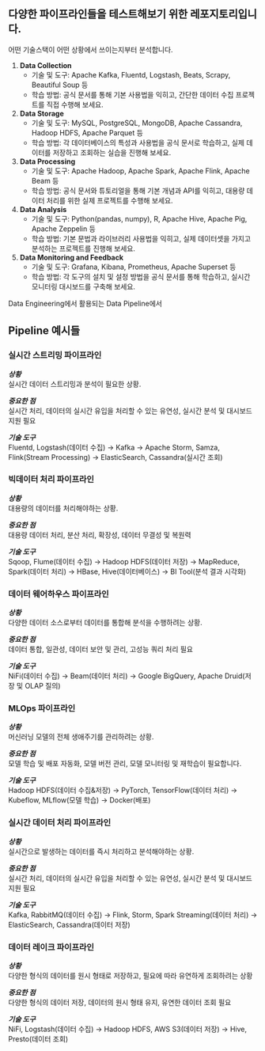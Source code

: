 ## 다양한 파이프라인들을 테스트해보기 위한 레포지토리입니다.

어떤 기술스택이 어떤 상황에서 쓰이는지부터 분석합니다.

1. **Data Collection**
    - 기술 및 도구: Apache Kafka, Fluentd, Logstash, Beats, Scrapy, Beautiful Soup 등
    - 학습 방법: 공식 문서를 통해 기본 사용법을 익히고, 간단한 데이터 수집 프로젝트를 직접 수행해 보세요.
2. **Data Storage**
    - 기술 및 도구: MySQL, PostgreSQL, MongoDB, Apache Cassandra, Hadoop HDFS, Apache Parquet 등
    - 학습 방법: 각 데이터베이스의 특성과 사용법을 공식 문서로 학습하고, 실제 데이터를 저장하고 조회하는 실습을 진행해 보세요.
3. **Data Processing**
    - 기술 및 도구: Apache Hadoop, Apache Spark, Apache Flink, Apache Beam 등
    - 학습 방법: 공식 문서와 튜토리얼을 통해 기본 개념과 API를 익히고, 대용량 데이터 처리를 위한 실제 프로젝트를 수행해 보세요.
4. **Data Analysis**
    - 기술 및 도구: Python(pandas, numpy), R, Apache Hive, Apache Pig, Apache Zeppelin 등
    - 학습 방법: 기본 문법과 라이브러리 사용법을 익히고, 실제 데이터셋을 가지고 분석하는 프로젝트를 진행해 보세요.
5. **Data Monitoring and Feedback**
    - 기술 및 도구: Grafana, Kibana, Prometheus, Apache Superset 등
    - 학습 방법: 각 도구의 설치 및 설정 방법을 공식 문서를 통해 학습하고, 실시간 모니터링 대시보드를 구축해 보세요.

Data Engineering에서 활용되는 Data Pipeline에서 

## Pipeline 예시들
### 실시간 스트리밍 파이프라인

***상황***  
실시간 데이터 스트리밍과 분석이 필요한 상황.

***중요한 점***  
실시간 처리, 데이터의 실시간 유입을 처리할 수 있는 유연성, 실시간 분석 및 대시보드 지원 필요

***기술 도구***  
Fluentd, Logstash(데이터 수집) -> Kafka -> Apache Storm, Samza, Flink(Stream Processing) -> ElasticSearch, Cassandra(실시간 조회)


### 빅데이터 처리 파이프라인

***상황***  
대용량의 데이터를 처리해야하는 상황.

***중요한 점***  
대용량 데이터 처리, 분산 처리, 확장성, 데이터 무결성 및 복원력

***기술 도구***  
Sqoop, Flume(데이터 수집) -> Hadoop HDFS(데이터 저장) -> MapReduce, Spark(데이터 처리) -> HBase, Hive(데이터베이스) -> BI Tool(분석 결과 시각화)


### 데이터 웨어하우스 파이프라인

***상황***  
다양한 데이터 소스로부터 데이터를 통합해 분석을 수행하려는 상황.

***중요한 점***  
데이터 통합, 일관성, 데이터 보안 및 관리, 고성능 쿼리 처리 필요

***기술 도구***  
NiFi(데이터 수집) -> Beam(데이터 처리) -> Google BigQuery, Apache Druid(저장 및 OLAP 질의)


### MLOps 파이프라인
***상황***  
머신러닝 모델의 전체 생애주기를 관리하려는 상황.  

***중요한 점***  
모델 학습 및 배포 자동화, 모델 버전 관리, 모델 모니터링 및 재학습이 필요합니다.  

***기술 도구***  
Hadoop HDFS(데이터 수집&저장) -> PyTorch, TensorFlow(데이터 처리) -> Kubeflow, MLflow(모델 학습) -> Docker(배포)


### 실시간 데이터 처리 파이프라인
***상황***  
실시간으로 발생하는 데이터를 즉시 처리하고 분석해야하는 상황.

***중요한 점***  
실시간 처리, 데이터의 실시간 유입을 처리할 수 있는 유연성, 실시간 분석 및 대시보드 지원 필요  

***기술 도구***  
Kafka, RabbitMQ(데이터 수집) -> Flink, Storm, Spark Streaming(데이터 처리) -> ElasticSearch, Cassandra(데이터 저장)


### 데이터 레이크 파이프라인
***상황***  
다양한 형식의 데이터를 원시 형태로 저장하고, 필요에 따라 유연하게 조회하려는 상황

***중요한 점***  
다양한 형식의 데이터 저장, 데이터의 원시 형태 유지, 유연한 데이터 조회 필요

***기술 도구***  
NiFi, Logstash(데이터 수집) -> Hadoop HDFS, AWS S3(데이터 저장) -> Hive, Presto(데이터 조회)